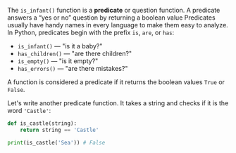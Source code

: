 
The `is_infant()` function is a **predicate** or question function. A predicate answers a “yes or no” question by returning a boolean value Predicates usually have handy names in every language to make them easy to analyze. In Python, predicates begin with the prefix `is`, `are`, or `has`:

* `is_infant()` — "is it a baby?"
* `has_children()` — "are there children?"
* `is_empty()` — "is it empty?"
* `has_errors()` — "are there mistakes?"

A function is considered a predicate if it returns the boolean values `True` or `False`.

Let's write another predicate function. It takes a string and checks if it is the word `'Castle'`:

```python
def is_castle(string):
    return string == 'Castle'

print(is_castle('Sea')) # False
```
